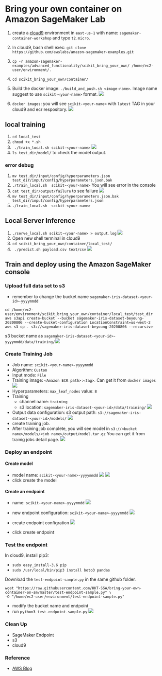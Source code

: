 # Bring your own container on Amazon SageMaker Lab

1. create a [cloud9](https://console.aws.amazon.com/cloud9/home?region=us-east-1) environment in `east-us-1` with name: `sagemaker-container-workshop` and type `t2.micro`.

1. In cloud9, bash shell exec:
`git clone https://github.com/awslabs/amazon-sagemaker-examples.git`

1. `cp -r amazon-sagemaker-examples/advanced_functionality/scikit_bring_your_own/ /home/ec2-user/environment/.`
1. `cd scikit_bring_your_own/container/`
2. Build the docker image: `./build_and_push.sh <image-name>`. Image name suggest to use `scikit-<your-name>` format.
	![](images/01-cloud9.png)

3. `docker images`: you will see `scikit-<your-name>` with `latest` TAG in your cloud9 and ecr respository.
	![](images/02-cloud9.png)

## local training
1. `cd local_test`
2. `chmod +x *.sh`
3. ` ./train_local.sh scikit-<your-name>`
   	![](images/03-cloud9.png)
4. `ls test_dir/model/` to check the model output.

### error debug
1. `mv test_dir/input/config/hyperparameters.json test_dir/input/config/hyperparameters.json.bak`
2. `./train_local.sh  scikit-<your-name>` You will see error in the console
3. `cat test_dir/output/failure` to see failure
   ![](images/04-cloud9.png)
4. `mv test_dir/input/config/hyperparameters.json.bak test_dir/input/config/hyperparameters.json`
5. `./train_local.sh  scikit-<your-name>`

## Local Server Inference
1. `./serve_local.sh scikit-<your-name> > output.log`
    ![](images/05-cloud9.png)
2. Open new shell terminal in cloud9
3. `cd scikit_bring_your_own/container/local_test/`
4. ` ./predict.sh payload.csv text/csv`
    ![](images/06-cloud9.png)

## Train and deploy using the Amazon SageMaker console

### Upload full data set to s3

* remember to change the bucket name `sagemaker-iris-dataset-<your-id>-yyyymmdd`

```
cd /home/ec2-user/environment/scikit_bring_your_own/container/local_test/test_dir
aws s3api create-bucket --bucket sagemaker-iris-dataset-beyoung-20200806 --create-bucket-configuration LocationConstraint=us-west-2
aws s3 cp . s3://sagemaker-iris-dataset-beyoung-20200806 --recursive
```


s3 bucket name as `sagemaker-iris-dataset-<your-id>-yyyymmdd/data/training/`![](images/01-s3.png)


### Create Training Job
* Job name: `scikit-<your-name>-yyyymmdd`
* Algorithm: `Custom`
* Input mode: `File`
* Training image: `<Amazon ECR path>:<tag>`. Can get it from `docker images`
	![](images/07-cloud9.png)
* Hyperparameters: `max_leaf_nodes` value: `8`
* Training
	* channel name: `training`
	* s3 location: `sagemaker-iris-dataset-<your-id>/data/training/`
	![](images/08-SageMaker.png)
* Output data configuration: s3 output path: `s3://sagemaker-iris-dataset-<your-id>/models/`
	![](images/09-SageMaker.png)
* create training job.
* After training job complete, you will see model in `s3://<bucket name>/models/<job name>/output/model.tar.gz` You can get it from trainig jobs detail page.
	![](images/10-SageMaker.png)

### Deploy an endpoint
#### Create model 
* model name: `scikit-<your-name>-yyyymmdd`
	![](images/11-SageMaker.png)
	![](images/12-SageMaker.png)
* click create the model

#### Create an endpoint
* name: `scikit-<your-name>-yyyymmdd`
	![](images/13-SageMaker.png)
	
* new endpoint configuration: `scikit-<your-name>-yyyymmdd`
	![](images/14-SageMaker.png)

* create endpoint configration
	![](images/15-SageMaker.png)
	
* click create endpoint

### Test the endpoint
In cloud9, install pip3:

* `sudo easy_install-3.6 pip`
* `sudo /usr/local/bin/pip3 install boto3 pandas`

Download the `test-endpoint-sample.py` in the same github folder.

``` 
wget "https://raw.githubusercontent.com/HKT-SSA/bring-your-own-container-on-sm/master/test-endpoint-sample.py" \
-O "/home/ec2-user/environment/test-endpoint-sample.py"
```


* modify the bucket name and endpoint
* run `python3 test-endpoint-sample.py`
	![](images/16-SageMaker.png)

### Clean Up
* SageMaker Endpoint
* s3
* cloud9

### Reference
* [AWS Blog](https://aws.amazon.com/blogs/machine-learning/train-and-host-scikit-learn-models-in-amazon-sagemaker-by-building-a-scikit-docker-container/)
